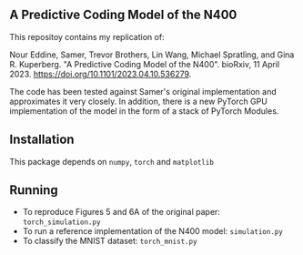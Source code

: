 A Predictive Coding Model of the N400 
-------------------------------------

This repositoy contains my replication of:

Nour Eddine, Samer, Trevor Brothers, Lin Wang, Michael Spratling, and Gina R. Kuperberg.
"A Predictive Coding Model of the N400". bioRxiv, 11 April 2023.
https://doi.org/10.1101/2023.04.10.536279.

The code has been tested against Samer's original implementation and approximates it very closely.
In addition, there is a new PyTorch GPU implementation of the model in the form of a stack of PyTorch Modules.

Installation
------------
This package depends on `numpy`, `torch` and `matplotlib`

Running
-------
* To reproduce Figures 5 and 6A of the original paper: `torch_simulation.py`
* To run a reference implementation of the N400 model: `simulation.py`
* To classify the MNIST dataset: `torch_mnist.py`


